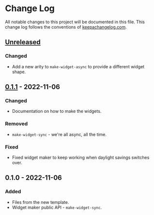 # Change Log
All notable changes to this project will be documented in this file. This change log follows the conventions of [keepachangelog.com](http://keepachangelog.com/).

## [Unreleased]
### Changed
- Add a new arity to `make-widget-async` to provide a different widget shape.

## [0.1.1] - 2022-11-06
### Changed
- Documentation on how to make the widgets.

### Removed
- `make-widget-sync` - we're all async, all the time.

### Fixed
- Fixed widget maker to keep working when daylight savings switches over.

## 0.1.0 - 2022-11-06
### Added
- Files from the new template.
- Widget maker public API - `make-widget-sync`.

[Unreleased]: https://github.com/your-name/roman-number-to-int/compare/0.1.1...HEAD
[0.1.1]: https://github.com/your-name/roman-number-to-int/compare/0.1.0...0.1.1
